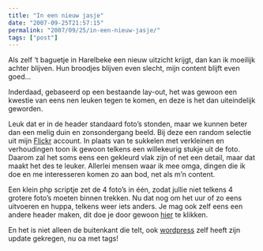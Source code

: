 ```yaml
---
title: "In een nieuw jasje"
date: "2007-09-25T21:57:15"
permalink: "2007/09/25/in-een-nieuw-jasje/"
tags: ["post"]
---
```

Als zelf ‘t baguetje in Harelbeke een nieuw uitzicht krijgt, dan kan ik moeilijk achter blijven. Hun broodjes blijven even slecht, mijn content blijft even goed…

Inderdaad, gebaseerd op een bestaande lay-out, het was gewoon een kwestie van eens nen leuken tegen te komen, en deze is het dan uiteindelijk geworden.

Leuk dat er in de header standaard foto’s stonden, maar we kunnen beter dan een melig duin en zonsondergang beeld. Bij deze een random selectie uit mijn [Flickr](http://www.flickr.com/photos/simonvanherweghe/ "http://www.flickr.com/photos/simonvanherweghe/") account. In plaats van te sukkelen met verkleinen en verhoudingen toon ik gewoon telkens een willekeurig stukje uit de foto. Daarom zal het soms eens een gekleurd vlak zijn of net een detail, maar dat maakt het des te leuker. Allerlei mensen waar ik mee omga, dingen die ik doe en me interesseren komen zo aan bod, net als m’n content.

Een klein php scriptje zet de 4 foto’s in één, zodat jullie niet telkens 4 grotere foto’s moeten binnen trekken. Nu dat nog om het uur of zo eens uitvoeren en huppa, telkens weer iets anders. Je mag ook zelf eens een andere header maken, dit doe je door gewoon [hier](http://www.donebysimon.be/header/headerpic.php "http://www.donebysimon.be/header/headerpic.php") te klikken.

En het is niet alleen de buitenkant die telt, ook [wordpress](http://wordpress.org/ "http://wordpress.org/") zelf heeft zijn update gekregen, nu oa met tags!
